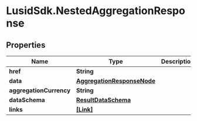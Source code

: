 # LusidSdk.NestedAggregationResponse

## Properties
Name | Type | Description | Notes
------------ | ------------- | ------------- | -------------
**href** | **String** |  | [optional] 
**data** | [**AggregationResponseNode**](AggregationResponseNode.md) |  | [optional] 
**aggregationCurrency** | **String** |  | [optional] 
**dataSchema** | [**ResultDataSchema**](ResultDataSchema.md) |  | [optional] 
**links** | [**[Link]**](Link.md) |  | [optional] 


